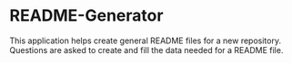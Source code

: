 # README-Generator
This application helps create general README files for a new repository. Questions are asked to create and fill the data needed for a README file.
